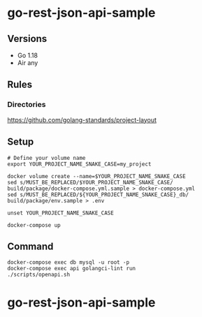 # go-rest-json-api-sample
## Versions
- Go 1.18
- Air any

## Rules
### Directories
https://github.com/golang-standards/project-layout

## Setup
```
# Define your volume name
export YOUR_PROJECT_NAME_SNAKE_CASE=my_project

docker volume create --name=$YOUR_PROJECT_NAME_SNAKE_CASE
sed s/MUST_BE_REPLACED/$YOUR_PROJECT_NAME_SNAKE_CASE/ build/package/docker-compose.yml.sample > docker-compose.yml
sed s/MUST_BE_REPLACED/${YOUR_PROJECT_NAME_SNAKE_CASE}_db/ build/package/env.sample > .env

unset YOUR_PROJECT_NAME_SNAKE_CASE

docker-compose up
```

## Command
```
docker-compose exec db mysql -u root -p
docker-compose exec api golangci-lint run
./scripts/openapi.sh
```
# go-rest-json-api-sample
